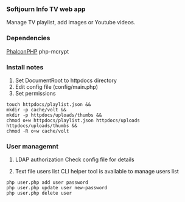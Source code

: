 ### Softjourn Info TV web app
Manage TV playlist, add images or Youtube videos.

### Dependencies
[PhalconPHP](https://phalconphp.com)
php-mcrypt

### Install notes
1. Set DocumentRoot to httpdocs directory
2. Edit config file (config/main.php)
3. Set permissions

```
touch httpdocs/playlist.json && 
mkdir -p cache/volt && 
mkdir -p httpdocs/uploads/thumbs && 
chmod o+w httpdocs/playlist.json httpdocs/uploads httpdocs/uploads/thumbs &&
chmod -R o+w cache/volt
```


### User managemnt
1. LDAP authorization
Check config file for details

2. Text file users list
CLI helper tool is available to manage users list

```
php user.php add user password
php user.php update user new-password
php user.php delete user
```
